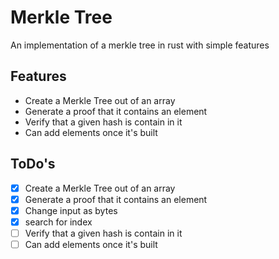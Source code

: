 # Merkle Tree 
An implementation of a merkle tree in rust with simple features

## Features
* Create a Merkle Tree out of an array
* Generate a proof that it contains an element
* Verify that a given hash is contain in it
* Can add elements once it's built

## ToDo's
- [x] Create a Merkle Tree out of an array
- [x] Generate a proof that it contains an element
- [x] Change input as bytes
- [x] search for index
- [ ] Verify that a given hash is contain in it
- [ ] Can add elements once it's built
